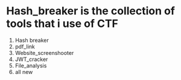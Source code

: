 # Hash_breaker is the collection of tools that i use of CTF
1. Hash breaker
2. pdf_link
3. Website_screenshooter
4. JWT_cracker
5. File_analysis
6. all new 
